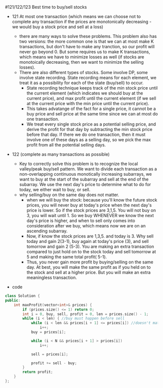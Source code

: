 #121/122/123 Best time to buy/sell stocks

- 121 At most one transaction (which means we can choose not to complete any transaction if the prices are monotonically decreasing - we would buy a stock price and sell at a loss)
  - there are many ways to solve these problems. This problem also has two versions: the more common one is that we can at most make K transactions, but don't have to make any tranction, so our profit will never go beyond 0. But some requires us to make K transactions, which means we have to minimize losses as well (if stocks are monotoically decreasing, then we want to minimize the selling losses).
  - There are also different types of stocks. Some involve DP, some involve state recording. State recording means for each element, we treat it as a possibility for each of the state (buy/sell) to occur. 
    - State recording technique keeps track of the min stock price until the current element (which indicates we should buy at the current price), and max profit until the current element (if we sell at the current price with the min price until the current price). 
    - This takes advatange of the fact for a single price, it cannot be a buy price and sell price at the same time since we can at most do one transaction. 
    - We treat every single stock price as a potential selling price, and derive the profit for that day by subtracting the min stock price before that day. If there we do one transaction, then it must involve one of these days as a selling day, so we pick the max profit from all the potential selling days.
    
- 122 (complete as many transactions as possible)
  - Key to correctly solve this problem is to recognize the local valley/peak buy/sell pattern. We want to divide each transaction as a non-overlapping continuous monotically increasing subarrays, we want to buy at the start of the subarray and sell at the end of the subarray. We use the next day's price to determine what to do for today, we either wait to buy, or sell. 
  - why selling/buy on the same day does not matter.
    - when we will buy the stock: because you'll know the future stock prices, you will never buy at today's price when the next day's price is lower. So if the stock prices are 3,1,5. You will not buy on 3, you will wait until 1. So we buy WHENEVER we know the next day's price is higher, and when to sell only comes into consideration after we buy, which means now we are on an ascending subarray.
    - Now, if know the stock prices are 1,3,5. and today is 3. Why sell today and gain 2(3-1), buy again at today's price (3), and sell tomorrow and gain 2 (5-3). You are making an extra transaction compared to just hold on to the stock today and sell tomorrow at 5 and making the same total profit( 5-1).
    - Thus, you never gain more profit by buying/selling on the same day. At best, you will make the same profit as if you held on to the stock and sell at a higher price. But you will make an extra meaningless transaction.

-  code
  ```cpp
  class Solution {
  public:
      int maxProfit(vector<int>& prices) {
          if (prices.size() <= 1) return 0;
          int i = 0, buy, sell, profit = 0, len = prices.size() - 1;
          while (i < len) { //buy must happen before sell 
              while (i < len && prices[i + 1] <= prices[i]) //doesn't matter if we buy on the first or the last day of the same stock price. if we use <=, we buy on the last day of the same stock price. If we use <, then we buy on the first day of the same stock price.
                  i++;
              buy = prices[i];

              while (i < N && prices[i + 1] > prices[i]) 
                  i++;

              sell = prices[i];

              profit += sell - buy;
          }
          return profit;
      }
  };
  ```
    
    
    
